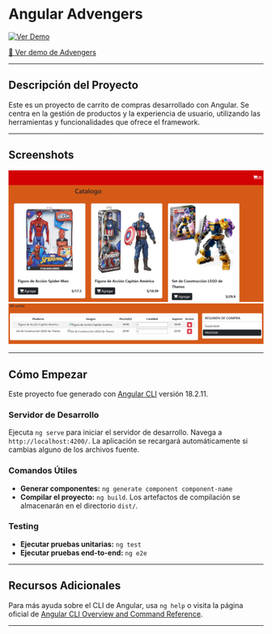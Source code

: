 # Angular Advengers

[![Ver Demo](https://img.shields.io/badge/-Ver%20Demo-informational?style=flat&logo=github&link=https://jose-daniel-g.github.io/AngularAdvengers/)](https://jose-daniel-g.github.io/AngularAdvengers/)

[🚀 Ver demo de Advengers](https://jose-daniel-g.github.io/AngularAdvengers/)

---

## Descripción del Proyecto

Este es un proyecto de carrito de compras desarrollado con Angular. Se centra en la gestión de productos y la experiencia de usuario, utilizando las herramientas y funcionalidades que ofrece el framework.

---

## Screenshots

![Vista principal del proyecto](images/template.png)
![Tabla de productos](images/template1.png)

---

## Cómo Empezar

Este proyecto fue generado con [Angular CLI](https://github.com/angular/angular-cli) versión 18.2.11.

### Servidor de Desarrollo

Ejecuta `ng serve` para iniciar el servidor de desarrollo. Navega a `http://localhost:4200/`. La aplicación se recargará automáticamente si cambias alguno de los archivos fuente.

### Comandos Útiles

* **Generar componentes:** `ng generate component component-name`
* **Compilar el proyecto:** `ng build`. Los artefactos de compilación se almacenarán en el directorio `dist/`.

### Testing

* **Ejecutar pruebas unitarias:** `ng test`
* **Ejecutar pruebas end-to-end:** `ng e2e`

---

## Recursos Adicionales

Para más ayuda sobre el CLI de Angular, usa `ng help` o visita la página oficial de [Angular CLI Overview and Command Reference](https://angular.dev/tools/cli).

---